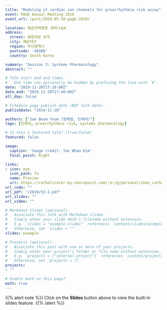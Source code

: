 ```yaml
---
title: "Modeling of cardiac ion channels for proarrhythmia risk assay"
event: PAGK Annual Meeting 2019
event_url: /post/2019-05-10-pagk-2019/

location: 해운대백병원 세미나실A
address:
  street: 해운대로 875
  city: 해운대구
  region: 부산광역시
  postcode: '48108'
  country: South Korea

summary: "Session 3: Systems Pharmacology"
abstract: ""

# Talk start and end times.
#   End time can optionally be hidden by prefixing the line with `#`.
date: "2019-11-28T17:10:00Z"
date_end: "2019-11-28T17:40:00Z"
all_day: false

# Schedule page publish date (NOT talk date).
publishDate: "2019-11-28"

authors: ["Jae Boum Youm (염재범, 인제대)"]
tags: [인제대, proarrhythmia risk, systems pharmacology]

# Is this a featured talk? (true/false)
featured: false

image:
  caption: 'Image credit: Tae Whan Kim'
  focal_point: Right

links:
- icon: eye
  icon_pack: fa
  name: Preview
  url: https://catholicackr-my.sharepoint.com/:b:/g/personal/shan_catholic_ac_kr/EfLrMRTbn6pMjKgmXxKJhHgBojyRTA7czPNxrTM_yfaoUw?e=YWankQ
url_code: ""
url_pdf: "/2019/S3-2.pdf"
url_slides: ""
url_video: ""

# Markdown Slides (optional).
#   Associate this talk with Markdown slides.
#   Simply enter your slide deck's filename without extension.
#   E.g. `slides = "example-slides"` references `content/slides/example-slides.md`.
#   Otherwise, set `slides = ""`.
slides: example

# Projects (optional).
#   Associate this post with one or more of your projects.
#   Simply enter your project's folder or file name without extension.
#   E.g. `projects = ["internal-project"]` references `content/project/deep-learning/index.md`.
#   Otherwise, set `projects = []`.
projects:
- ""

# Enable math on this page?
math: true
---
```


{{% alert note %}}
Click on the **Slides** button above to view the built-in slides feature.
{{% /alert %}}
